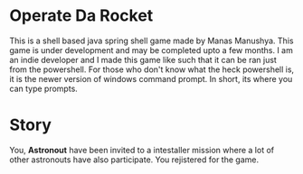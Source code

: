# Operate Da Rocket
This is a shell based java spring shell game made by Manas Manushya.
This game is under development and may be completed upto a few months.
I am an indie developer and I made this game like such that it can be ran just from the powershell.
For those who don't know what the heck powershell is, it is the newer version of windows command prompt.
In short, its where you can type prompts.

# Story
You, **Astronout** have been invited to a intestaller mission where a lot of other astronouts have also participate.
You rejistered for the game.
